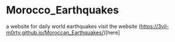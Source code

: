 # Morocco_Earthquakes

a website for daily world earthquakes
visit the website (https://3vil-m0rty.github.io/Moroccan_Earthquakes/)[here]
